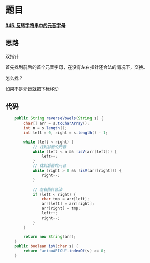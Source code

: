 # 题目
#### [345. 反转字符串中的元音字母](https://leetcode-cn.com/problems/reverse-vowels-of-a-string/)

## 思路
双指针 <br/>

首先找到前后的首个元音字母，在没有左右指针还合法的情况下，交换。

怎么找？<br/>

如果不是元音就把下标移动




## 代码

```java
    public String reverseVowels(String s) {
        char[] arr = s.toCharArray();
        int n = s.length();
        int left = 0, right = s.length() - 1;

        while (left < right) {
            // 找到前面的元音
            while (left < n && !isV(arr[left])) {
                left++;
            }
            // 找到后面的元音
            while (right > 0 && !isV(arr[right])) {
                right--;
            }
            
			// 左右指针合法
            if (left < right) {
                char tmp = arr[left];
                arr[left] = arr[right];
                arr[right] = tmp;
                left++;
                right--;
            }
        }

        return new String(arr);
    }
    public boolean isV(char s) {
        return "aeiouAEIOU".indexOf(s) >= 0;
    }
```
